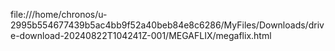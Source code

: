 file:///home/chronos/u-2995b554677439b5ac4bb9f52a40beb84e8c6286/MyFiles/Downloads/drive-download-20240822T104241Z-001/MEGAFLIX/megaflix.html
